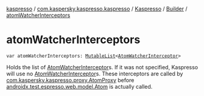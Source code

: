 [kaspresso](../../../index.md) / [com.kaspersky.kaspresso.kaspresso](../../index.md) / [Kaspresso](../index.md) / [Builder](index.md) / [atomWatcherInterceptors](./atom-watcher-interceptors.md)

# atomWatcherInterceptors

`var atomWatcherInterceptors: `[`MutableList`](https://kotlinlang.org/api/latest/jvm/stdlib/kotlin.collections/-mutable-list/index.html)`<`[`AtomWatcherInterceptor`](../../../com.kaspersky.kaspresso.interceptors.watcher.view/-atom-watcher-interceptor/index.md)`>`

Holds the list of [AtomWatcherInterceptor](../../../com.kaspersky.kaspresso.interceptors.watcher.view/-atom-watcher-interceptor/index.md)s.
If it was not specified, Kaspresso will use no [AtomWatcherInterceptor](../../../com.kaspersky.kaspresso.interceptors.watcher.view/-atom-watcher-interceptor/index.md)s.
These interceptors are called by [com.kaspersky.kaspresso.proxy.AtomProxy](../../../com.kaspersky.kaspresso.proxy/-atom-proxy/index.md)
before [androidx.test.espresso.web.model.Atom](#) is actually called.

